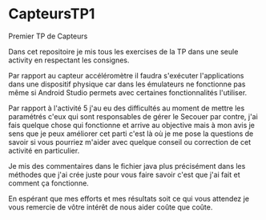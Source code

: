 # CapteursTP1
Premier TP de Capteurs

Dans cet repositoire je mis tous les exercises de la TP dans une seule activity en respectant les consignes.

Par rapport au capteur accéléromètre il faudra s'exécuter l'applications dans une dispositif physique car dans les émulateurs ne fonctionne pas même si Android Studio permets avec certaines fonctionnalités l'utiliser.

Par rapport à l'activité 5 j'au eu des difficultés au moment de mettre les paramétrés c'eux qui sont responsables de gérer le Secouer par contre, j'ai fais quelque chose qui fonctionne et arrive au objective mais à mon avis je sens que je peux améliorer cet parti  c'est là où je me pose la questions de savoir si vous pourriez m'aider avec quelque conseil ou correction de cet activité en particulier.

Je mis des commentaires dans le fichier java plus précisément dans les méthodes que j'ai crée juste pour vous faire savoir c'est que j'ai fait et comment ça fonctionne.

En espérant que mes efforts et mes résultats soit ce qui vous attendez je vous remercie de vôtre intérêt de nous aider coûte que coûte.
